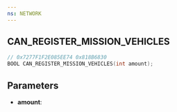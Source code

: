 ```yaml
---
ns: NETWORK
---
```

## CAN_REGISTER_MISSION_VEHICLES

```c
// 0x7277F1F2E085EE74 0x818B6830
BOOL CAN_REGISTER_MISSION_VEHICLES(int amount);
```

## Parameters
* **amount**:
